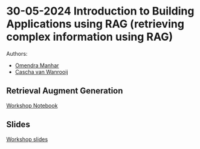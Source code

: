 
# 30-05-2024 Introduction to Building Applications using RAG (retrieving complex information using RAG)

Authors: 
- [Omendra Manhar](https://www.linkedin.com/in/omendra-manhar)
- [Cascha van Wanrooij](https://www.linkedin.com/in/caschavanwanrooij/)

## Retrieval Augment Generation
[Workshop Notebook](https://colab.research.google.com/drive/1t-A5l4IlpQquad7BnjkLrBfBhGVvRTug?usp=sharing)


## Slides 
[Workshop slides](https://docs.google.com/presentation/d/1vr2wrs5Qb-C00GYbZJUIH1RTGg961LsGa9yGxux5TDI/edit?usp=sharing)



